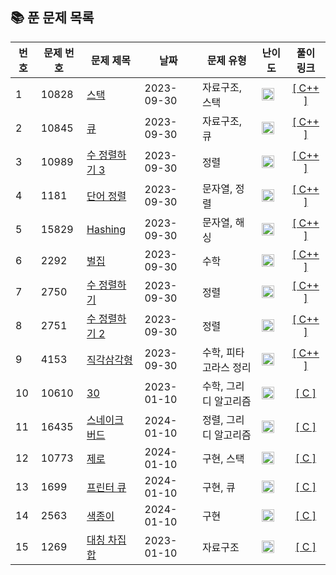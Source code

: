 ## 📚 **푼 문제 목록**

| 번호 | 문제 번호 | 문제 제목                            | 날짜       | 문제 유형        | 난이도        | 풀이 링크                              |
| --- | ------- | ---------------------------------- | ---------- | -------------- | -------------- | :-----------------------------: |
| 1   | 10828  | [스택](https://www.acmicpc.net/problem/10828) | 2023-09-30 | 자료구조, 스택 | <img src="https://static.solved.ac/tier_small/7.svg" width="20px"/> | [[ C++ ]](https://github.com/jkh0515/Algorithm/blob/codespace-verbose-zebra-597rxj75w4q27474/BaekjoonFile/code/bj10828.cpp) |
| 2   | 10845  | [큐](https://www.acmicpc.net/problem/10845) | 2023-09-30 | 자료구조, 큐 | <img src="https://static.solved.ac/tier_small/7.svg" width="20px"/>  | [[ C++ ]](https://github.com/jkh0515/Algorithm/blob/codespace-verbose-zebra-597rxj75w4q27474/BaekjoonFile/code/bj10845.cpp) |
| 3   | 10989  | [수 정렬하기 3](https://www.acmicpc.net/problem/10989) | 2023-09-30 | 정렬 | <img src="https://static.solved.ac/tier_small/5.svg" width="20px"/> | [[ C++ ]](https://github.com/jkh0515/Algorithm/blob/codespace-verbose-zebra-597rxj75w4q27474/BaekjoonFile/code/bj10989.cpp) |
| 4   | 1181  | [단어 정렬](https://www.acmicpc.net/problem/1181) | 2023-09-30 | 문자열, 정렬 | <img src="https://static.solved.ac/tier_small/6.svg" width="20px"/> | [[ C++ ]](https://github.com/jkh0515/Algorithm/blob/codespace-verbose-zebra-597rxj75w4q27474/BaekjoonFile/code/bj1181.cpp) |
| 5   | 15829  | [Hashing](https://www.acmicpc.net/problem/15829) | 2023-09-30 | 문자열, 해싱 | <img src="https://static.solved.ac/tier_small/4.svg" width="20px"/> | [[ C++ ]](https://github.com/jkh0515/Algorithm/blob/codespace-verbose-zebra-597rxj75w4q27474/BaekjoonFile/code/bj15829.cpp) |
| 6   | 2292 | [벌집](https://www.acmicpc.net/problem/2292) | 2023-09-30 | 수학 | <img src="https://static.solved.ac/tier_small/4.svg" width="20px"/> | [[ C++ ]](https://github.com/jkh0515/Algorithm/blob/codespace-verbose-zebra-597rxj75w4q27474/BaekjoonFile/code/bj2292.cpp) |
| 7   | 2750 | [수 정렬하기](https://www.acmicpc.net/problem/2750) | 2023-09-30 | 정렬 | <img src="https://static.solved.ac/tier_small/4.svg" width="20px"/> | [[ C++ ]](https://github.com/jkh0515/Algorithm/blob/codespace-verbose-zebra-597rxj75w4q27474/BaekjoonFile/code/bj2750.cpp) |
| 8   | 2751 | [수 정렬하기 2](https://www.acmicpc.net/problem/2751) | 2023-09-30 | 정렬 | <img src="https://static.solved.ac/tier_small/6.svg" width="20px"/> | [[ C++ ]](https://github.com/jkh0515/Algorithm/blob/codespace-verbose-zebra-597rxj75w4q27474/BaekjoonFile/code/bj2751.cpp) |
| 9   | 4153 | [직각삼각형](https://www.acmicpc.net/problem/4153) | 2023-09-30 | 수학, 피타고라스 정리 | <img src="https://static.solved.ac/tier_small/3.svg" width="20px"/> | [[ C++ ]](https://github.com/jkh0515/Algorithm/blob/codespace-verbose-zebra-597rxj75w4q27474/BaekjoonFile/code/bj4153.cpp) |
| 10   | 10610 | [30](https://www.acmicpc.net/problem/10610) | 2023-01-10 | 수학, 그리디 알고리즘 | <img src="https://static.solved.ac/tier_small/7.svg" width="20px"/> | [[ C ]](https://github.com/jkh0515/Algorithm/blob/codespace-verbose-zebra-597rxj75w4q27474/BaekjoonFile/code/bj10610.c) |
| 11   | 16435 | [스네이크 버드](https://www.acmicpc.net/problem/16435) | 2024-01-10 | 정렬, 그리디 알고리즘 | <img src="https://static.solved.ac/tier_small/6.svg" width="20px"/> | [[ C ]](https://github.com/jkh0515/Algorithm/blob/codespace-verbose-zebra-597rxj75w4q27474/BaekjoonFile/code/bj16435.c) |
| 12   | 10773 | [제로](https://www.acmicpc.net/problem/10773) | 2024-01-10 | 구현, 스택 | <img src="https://static.solved.ac/tier_small/7.svg" width="20px"/> | [[ C ]](https://github.com/jkh0515/Algorithm/blob/codespace-verbose-zebra-597rxj75w4q27474/BaekjoonFile/code/bj10773.c) |
| 13   | 1699 | [프린터 큐](https://www.acmicpc.net/problem/1966) | 2024-01-10 | 구현, 큐 | <img src="https://static.solved.ac/tier_small/7.svg" width="20px"/> | [[ C ]](https://github.com/jkh0515/Algorithm/blob/codespace-verbose-zebra-597rxj75w4q27474/BaekjoonFile/code/bj1699.c) |
| 14   | 2563 | [색종이](https://www.acmicpc.net/problem/2563) | 2024-01-10 | 구현 | <img src="https://static.solved.ac/tier_small/6.svg" width="20px"/> | [[ C ]](https://github.com/jkh0515/Algorithm/blob/codespace-verbose-zebra-597rxj75w4q27474/BaekjoonFile/code/bj2563.c) |
| 15   | 1269 | [대칭 차집합](https://www.acmicpc.net/problem/1269) | 2023-01-10 | 자료구조 | <img src="https://static.solved.ac/tier_small/7.svg" width="20px"/> | [[ C ]](https://github.com/jkh0515/Algorithm/blob/codespace-verbose-zebra-597rxj75w4q27474/BaekjoonFile/code/bj1269.c) |

[Bronze5]: https://static.solved.ac/tier_small/1.svg
[Bronze4]: https://static.solved.ac/tier_small/2.svg
[Bronze3]: https://static.solved.ac/tier_small/3.svg
[Bronze2]: https://static.solved.ac/tier_small/4.svg
[Bronze1]: https://static.solved.ac/tier_small/5.svg
[Silver5]: https://static.solved.ac/tier_small/6.svg
[Silver4]: https://static.solved.ac/tier_small/7.svg
[Silver3]: https://static.solved.ac/tier_small/8.svg
[Silver2]: https://static.solved.ac/tier_small/9.svg
[Silver1]: https://static.solved.ac/tier_small/10.svg
[Gold5]: https://static.solved.ac/tier_small/11.svg
[Gold4]: https://static.solved.ac/tier_small/12.svg
[Gold3]: https://static.solved.ac/tier_small/13.svg
[Gold2]: https://static.solved.ac/tier_small/14.svg
[Gold1]: https://static.solved.ac/tier_small/15.svg
